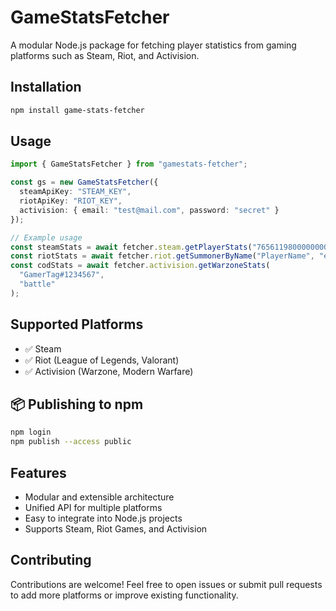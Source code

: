 # GameStatsFetcher

A modular Node.js package for fetching player statistics from gaming platforms such as Steam, Riot, and Activision.

## Installation

```bash
npm install game-stats-fetcher
```

## Usage

```ts
import { GameStatsFetcher } from "gamestats-fetcher";

const gs = new GameStatsFetcher({
  steamApiKey: "STEAM_KEY",
  riotApiKey: "RIOT_KEY",
  activision: { email: "test@mail.com", password: "secret" }
});

// Example usage
const steamStats = await fetcher.steam.getPlayerStats("76561198000000000");
const riotStats = await fetcher.riot.getSummonerByName("PlayerName", "euw1");
const codStats = await fetcher.activision.getWarzoneStats(
  "GamerTag#1234567",
  "battle"
);
```

## Supported Platforms

- ✅ Steam
- ✅ Riot (League of Legends, Valorant)
- ✅ Activision (Warzone, Modern Warfare)

## 📦 Publishing to npm

```bash
npm login
npm publish --access public
```

## Features

- Modular and extensible architecture
- Unified API for multiple platforms
- Easy to integrate into Node.js projects
- Supports Steam, Riot Games, and Activision

## Contributing

Contributions are welcome! Feel free to open issues or submit pull requests to add more platforms or improve existing functionality.
